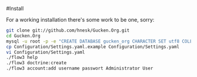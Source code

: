 #Install

For a working installation there's some work to be one, sorry:

```bash
git clone git://github.com/hnesk/Gucken.Org.git 
cd Gucken.Org
mysql -u root -p -e "CREATE DATABASE gucken_org CHARACTER SET utf8 COLLATE utf8_unicode_ci;"
cp Configuration/Settings.yaml.example Configuration/Settings.yaml
vi Configuration/Settings.yaml
./flow3 help 
./flow3 doctrine:create
./flow3 account:add username passwort Administrator User
```
